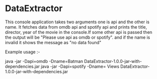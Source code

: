 # DataExtractor
This console application takes two arguments one is api and the other is name. It fetches data from omdb api and spotify api
and prints the title, director, year of the movie in the console.If some other api is passed then the output will be "Please use api as omdb or spotify".
and if the name is invalid it shows the message as "no data found"

Example usage :-

java -jar -Dapi=omdb -Dname=Batman DataExtractor-1.0.0-jar-with-dependencies.jar
java -jar -Dapi=spotify -Dname= Views DataExtractor-1.0.0-jar-with-dependencies.jar




